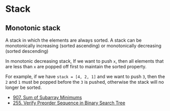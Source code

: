 # Stack

## Monotonic stack

A stack in which the elements are always sorted. A stack can be monotonically increasing (sorted ascending) or 
monotonically decreasing (sorted descending)

In monotonic decreasing stack, If we want to push `x`, then all elements that are less than `x` are popped 
off first to maintain the sorted property. 

For example, if we have `stack = [4, 2, 1]` and we want to push `3`, then the `2` and `1` must be popped before the `3` 
is pushed, otherwise the stack will no longer be sorted.

- [907. Sum of Subarray Minimums](https://leetcode.com/problems/sum-of-subarray-minimums/)
- [255. Verify Preorder Sequence in Binary Search Tree](https://leetcode.com/problems/verify-preorder-sequence-in-binary-search-tree/description)
